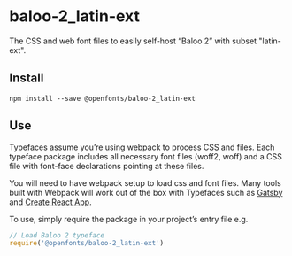 
# baloo-2_latin-ext

The CSS and web font files to easily self-host “Baloo 2” with subset "latin-ext".

## Install

`npm install --save @openfonts/baloo-2_latin-ext`

## Use

Typefaces assume you’re using webpack to process CSS and files. Each typeface
package includes all necessary font files (woff2, woff) and a CSS file with
font-face declarations pointing at these files.

You will need to have webpack setup to load css and font files. Many tools built
with Webpack will work out of the box with Typefaces such as [Gatsby](https://github.com/gatsbyjs/gatsby)
and [Create React App](https://github.com/facebookincubator/create-react-app).

To use, simply require the package in your project’s entry file e.g.

```javascript
// Load Baloo 2 typeface
require('@openfonts/baloo-2_latin-ext')
```
